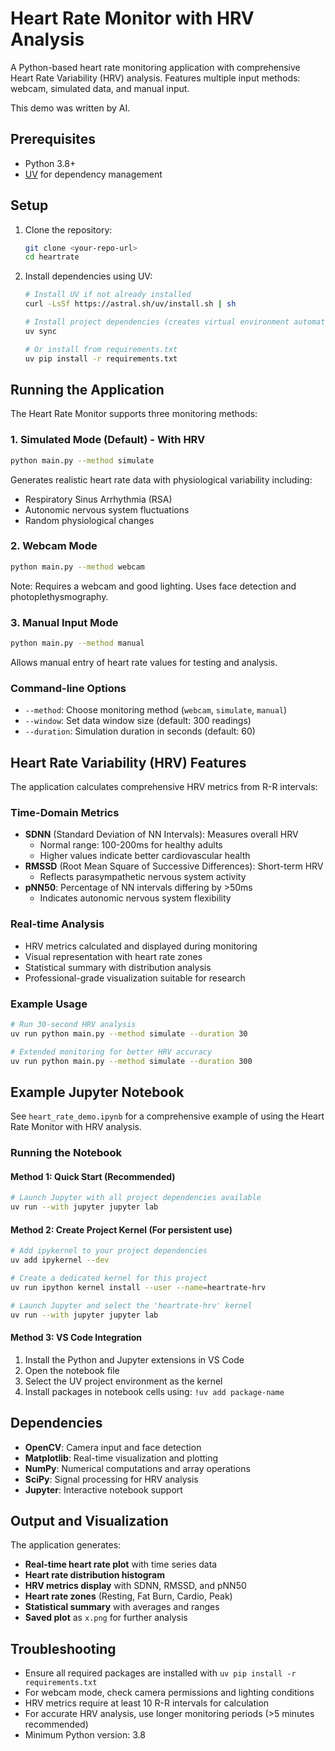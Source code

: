 # Heart Rate Monitor with HRV Analysis

A Python-based heart rate monitoring application with comprehensive Heart Rate Variability (HRV) analysis. Features multiple input methods: webcam, simulated data, and manual input.

This demo was written by AI.

## Prerequisites

- Python 3.8+
- [UV](https://docs.astral.sh/uv/) for dependency management

## Setup

1. Clone the repository:

   ```bash
   git clone <your-repo-url>
   cd heartrate
   ```

2. Install dependencies using UV:

   ```bash
   # Install UV if not already installed
   curl -LsSf https://astral.sh/uv/install.sh | sh

   # Install project dependencies (creates virtual environment automatically)
   uv sync
   
   # Or install from requirements.txt
   uv pip install -r requirements.txt
   ```

## Running the Application

The Heart Rate Monitor supports three monitoring methods:

### 1. Simulated Mode (Default) - With HRV

```bash
python main.py --method simulate
```

Generates realistic heart rate data with physiological variability including:

- Respiratory Sinus Arrhythmia (RSA)
- Autonomic nervous system fluctuations
- Random physiological changes

### 2. Webcam Mode

```bash
python main.py --method webcam
```

Note: Requires a webcam and good lighting. Uses face detection and photoplethysmography.

### 3. Manual Input Mode

```bash
python main.py --method manual
```

Allows manual entry of heart rate values for testing and analysis.

### Command-line Options

- `--method`: Choose monitoring method (`webcam`, `simulate`, `manual`)
- `--window`: Set data window size (default: 300 readings)
- `--duration`: Simulation duration in seconds (default: 60)

## Heart Rate Variability (HRV) Features

The application calculates comprehensive HRV metrics from R-R intervals:

### Time-Domain Metrics

- **SDNN** (Standard Deviation of NN Intervals): Measures overall HRV
  - Normal range: 100-200ms for healthy adults
  - Higher values indicate better cardiovascular health
- **RMSSD** (Root Mean Square of Successive Differences): Short-term HRV
  - Reflects parasympathetic nervous system activity
- **pNN50**: Percentage of NN intervals differing by >50ms
  - Indicates autonomic nervous system flexibility

### Real-time Analysis

- HRV metrics calculated and displayed during monitoring
- Visual representation with heart rate zones
- Statistical summary with distribution analysis
- Professional-grade visualization suitable for research

### Example Usage

```bash
# Run 30-second HRV analysis
uv run python main.py --method simulate --duration 30

# Extended monitoring for better HRV accuracy
uv run python main.py --method simulate --duration 300
```

## Example Jupyter Notebook

See `heart_rate_demo.ipynb` for a comprehensive example of using the Heart Rate Monitor with HRV analysis.

### Running the Notebook

#### Method 1: Quick Start (Recommended)
```bash
# Launch Jupyter with all project dependencies available
uv run --with jupyter jupyter lab
```

#### Method 2: Create Project Kernel (For persistent use)
```bash
# Add ipykernel to your project dependencies
uv add ipykernel --dev

# Create a dedicated kernel for this project
uv run ipython kernel install --user --name=heartrate-hrv

# Launch Jupyter and select the 'heartrate-hrv' kernel
uv run --with jupyter jupyter lab
```

#### Method 3: VS Code Integration
1. Install the Python and Jupyter extensions in VS Code
2. Open the notebook file
3. Select the UV project environment as the kernel
4. Install packages in notebook cells using: `!uv add package-name`

## Dependencies

- **OpenCV**: Camera input and face detection
- **Matplotlib**: Real-time visualization and plotting
- **NumPy**: Numerical computations and array operations
- **SciPy**: Signal processing for HRV analysis
- **Jupyter**: Interactive notebook support

## Output and Visualization

The application generates:

- **Real-time heart rate plot** with time series data
- **Heart rate distribution histogram**
- **HRV metrics display** with SDNN, RMSSD, and pNN50
- **Heart rate zones** (Resting, Fat Burn, Cardio, Peak)
- **Statistical summary** with averages and ranges
- **Saved plot** as `x.png` for further analysis

## Troubleshooting

- Ensure all required packages are installed with `uv pip install -r requirements.txt`
- For webcam mode, check camera permissions and lighting conditions
- HRV metrics require at least 10 R-R intervals for calculation
- For accurate HRV analysis, use longer monitoring periods (>5 minutes recommended)
- Minimum Python version: 3.8
